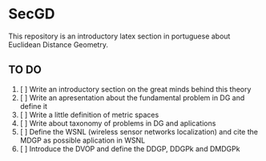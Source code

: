 # SecGD
This repository is an introductory latex section in portuguese about Euclidean Distance Geometry.


## TO DO

1. [ ] Write an introductory section on the great minds behind this theory
2. [ ] Write an apresentation about the fundamental problem in DG and define it
3. [ ] Write a little definition of metric spaces
4. [ ] Write about taxonomy of problems in DG and aplications
5. [ ] Define the WSNL (wireless sensor networks localization) and cite the MDGP as possible aplication in WSNL 
6. [ ] Introduce the DVOP and define the DDGP, DDGPk and DMDGPk